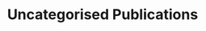 ---
layout: page
title: Uncategorised Publications
permalink: "/publications/more" 
summary: |-
    Uncategorised content will be displayed on this page
---